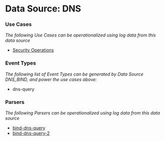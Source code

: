 Data Source: DNS
================

### Use Cases

_The following Use Cases can be operationalized using log data from this data source_

* [Security Operations](usecase_security_operations.md)


### Event Types

_The following list of Event Types can be generated by Data Source DNS_BIND, and power the use cases above:_

- dns-query


### Parsers

_The following Parsers can be operationalized using log data from this data source_

* [bind-dns-query](parserContent_bind-dns-query.md)
* [bind-dns-query-2](parserContent_bind-dns-query-2.md)
